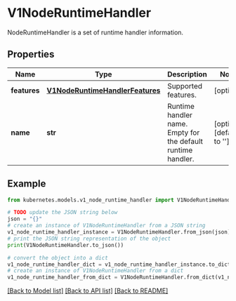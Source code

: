 # V1NodeRuntimeHandler

NodeRuntimeHandler is a set of runtime handler information.

## Properties

Name | Type | Description | Notes
------------ | ------------- | ------------- | -------------
**features** | [**V1NodeRuntimeHandlerFeatures**](V1NodeRuntimeHandlerFeatures.md) | Supported features. | [optional] 
**name** | **str** | Runtime handler name. Empty for the default runtime handler. | [optional] [default to '']

## Example

```python
from kubernetes.models.v1_node_runtime_handler import V1NodeRuntimeHandler

# TODO update the JSON string below
json = "{}"
# create an instance of V1NodeRuntimeHandler from a JSON string
v1_node_runtime_handler_instance = V1NodeRuntimeHandler.from_json(json)
# print the JSON string representation of the object
print(V1NodeRuntimeHandler.to_json())

# convert the object into a dict
v1_node_runtime_handler_dict = v1_node_runtime_handler_instance.to_dict()
# create an instance of V1NodeRuntimeHandler from a dict
v1_node_runtime_handler_from_dict = V1NodeRuntimeHandler.from_dict(v1_node_runtime_handler_dict)
```
[[Back to Model list]](../README.md#documentation-for-models) [[Back to API list]](../README.md#documentation-for-api-endpoints) [[Back to README]](../README.md)


